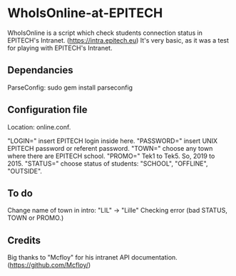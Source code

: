 # WhoIsOnline-at-EPITECH

WhoIsOnline is a script which check students connection status in EPITECH's Intranet. (https://intra.epitech.eu)
It's very basic, as it was a test for playing with EPITECH's Intranet.

Dependancies
------------

ParseConfig:
  sudo gem install parseconfig

Configuration file
------------

Location: online.conf.

"LOGIN=" insert EPITECH login inside here.
"PASSWORD=" insert UNIX EPITECH password or referent password.
"TOWN=" choose any town where there are EPITECH school.
"PROMO=" Tek1 to Tek5. So, 2019 to 2015.
"STATUS=" choose status of students: "SCHOOL", "OFFLINE", "OUTSIDE".

To do
------------
Change name of town in intro: "LIL" -> "Lille"
Checking error (bad STATUS, TOWN or PROMO.)

Credits
------------
Big thanks to "Mcfloy" for his intranet API documentation. (https://github.com/Mcfloy/)


